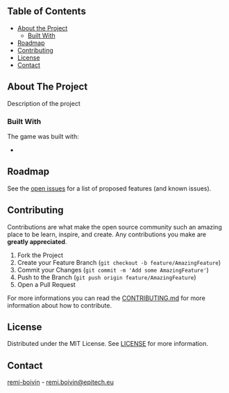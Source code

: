 ## Table of Contents

* [About the Project](#about-the-project)
  * [Built With](#built-with)
* [Roadmap](#roadmap)
* [Contributing](#contributing)
* [License](#license)
* [Contact](#contact)


## About The Project


Description of the project

### Built With
The game was built with:

* 

## Roadmap

See the [open issues](https://github.com/remi-boivin/rails-template/issues) for a list of proposed features (and known issues).



## Contributing

Contributions are what make the open source community such an amazing place to be learn, inspire, and create. Any contributions you make are **greatly appreciated**.

1. Fork the Project
2. Create your Feature Branch (`git checkout -b feature/AmazingFeature`)
3. Commit your Changes (`git commit -m 'Add some AmazingFeature'`)
4. Push to the Branch (`git push origin feature/AmazingFeature`)
5. Open a Pull Request

For more informations you can read the [CONTRIBUTING.md](https://github.com/remi-boivin/rails-template/blob/master/CONTRIBUTING.md) for more information about how to contribute.

## License

Distributed under the MIT License. See [LICENSE](https://github.com/remi-boivin/rails-template/blob/master/LICENSE) for more information.


## Contact

[remi-boivin](https://github.com/remi-boivin) - remi.boivin@epitech.eu
